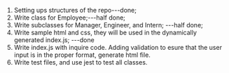 1. Setting ups structures of the repo---done;
2. Write class for Employee;---half done;
3. Write subclasses for Manager, Engineer, and Intern; ---half done;
4. Write sample html and css, they will be used in the dynamically generated index.js; ---done
5. Write index.js with inquire code. Adding validation to esure that the user input is in the proper format, generate html file.
6. Write test files, and use jest to test all classes.
